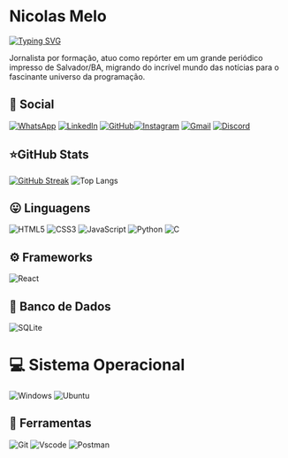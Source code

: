 # Nicolas Melo

[![Typing SVG](https://readme-typing-svg.herokuapp.com/?color=fff&size=35&center=true&vCenter=true&width=1000&lines=Bem+vindo+ao+meu+perfil+do+GitHub!+:%29)](https://git.io/typing-svg)

Jornalista por formação, atuo como repórter em um grande periódico impresso de Salvador/BA, migrando do incrível mundo das notícias para o fascinante universo da programação.

## :speech_balloon: Social

[![WhatsApp](https://img.shields.io/badge/WhatsApp-25D366?style=for-the-badge&logo=whatsapp&logoColor=white)](https://wa.me/DDI+71+987897216) [![LinkedIn](https://img.shields.io/badge/LinkedIn-0077B5?style=for-the-badge&logo=linkedin&logoColor=white)](https://www.linkedin.com/in/nicolas-melo-3947aaa4/) [![GitHub](https://img.shields.io/badge/GitHub-100000?style=for-the-badge&logo=github&logoColor=white)](https://github.com/nickesmelo)[![Instagram](https://img.shields.io/badge/-Instagram-%23E4405F?style=for-the-badge&logo=instagram&logoColor=white)](https://www.instagram.com/nicolasnmelo/) [![Gmail](https://img.shields.io/badge/Gmail-333333?style=for-the-badge&logo=gmail&logoColor=red)](mailto:nunes.melo18@gmail.com) [![Discord](https://img.shields.io/badge/Discord-7289DA?style=for-the-badge&logo=discord&logoColor=white)](https://discord.com/channels/@nickess/)

## :star:GitHub Stats

[![GitHub Streak](https://streak-stats.demolab.com/?user=nickesmelo&theme=bear&background=&border=30A3DC&dates=FFF)](https://git.io/streak-stats) ![Top Langs](https://github-readme-stats-git-masterrstaa-rickstaa.vercel.app/api/top-langs/?username=nickesmelo&theme=dracula&show_icons=true&layout=compact)

## :stuck_out_tongue: Linguagens

![HTML5](https://img.shields.io/badge/HTML5-E34F26?style=for-the-badge&logo=html5&logoColor=white) ![CSS3](https://img.shields.io/badge/CSS3-1572B6?style=for-the-badge&logo=css3&logoColor=white) ![JavaScript](https://img.shields.io/badge/JavaScript-F7DF1E?style=for-the-badge&logo=javascript&logoColor=black) ![Python](https://img.shields.io/badge/python-3670A0?style=for-the-badge&logo=python&logoColor=ffdd54) ![C](https://img.shields.io/badge/C-00599C?style=for-the-badge&logo=c&logoColor=white)

## :gear: Frameworks

![React](https://img.shields.io/badge/React-20232A?style=for-the-badge&logo=react&logoColor=61DAFB)

## :floppy_disk: Banco de Dados

![SQLite](https://img.shields.io/badge/SQLite-000?style=for-the-badge&logo=sqlite&logoColor=07405E)

# :computer: Sistema Operacional

![Windows](https://img.shields.io/badge/Windows-000?style=for-the-badge&logo=windows&logoColor=2CA5E0) ![Ubuntu](https://img.shields.io/badge/Ubuntu-35495E?style=for-the-badge&logo=ubuntu&logoColor=2CA5E0)

## :wrench: Ferramentas

![Git](https://img.shields.io/badge/GIT-E44C30?style=for-the-badge&logo=git&logoColor=white) ![Vscode](https://img.shields.io/badge/Vscode-007ACC?style=for-the-badge&logo=visual-studio-code&logoColor=white) ![Postman](https://img.shields.io/badge/Postman-FF6C37.svg?style=for-the-badge&logo=Postman&logoColor=white)
